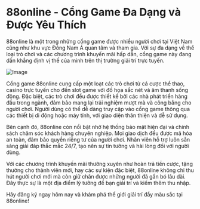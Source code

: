 # 88online - Cổng Game Đa Dạng và Được Yêu Thích

88online là một trong những cổng game được nhiều người chơi tại Việt Nam cũng như khu vực Đông Nam Á quan tâm và tham gia. Với sự đa dạng về thể loại trò chơi và các chương trình khuyến mãi hấp dẫn, cổng game này đang dần khẳng định vị thế của mình trên thị trường giải trí trực tuyến.

![Image](https://github.com/user-attachments/assets/bd51ea9f-0666-407b-a7a7-98ead6de688c)

Cổng game 88online cung cấp một loạt các trò chơi từ cá cược thể thao, casino trực tuyến cho đến slot game với đồ họa sắc nét và âm thanh sống động. Đặc biệt, các trò chơi đều được thiết kế bởi các nhà phát triển hàng đầu trong ngành, đảm bảo mang lại trải nghiệm mượt mà và công bằng cho người chơi. Người dùng có thể dễ dàng truy cập vào cổng game thông qua các thiết bị di động hoặc máy tính, với giao diện thân thiện và dễ sử dụng.

Bên cạnh đó, 88online còn nổi bật nhờ hệ thống bảo mật hiện đại và chính sách chăm sóc khách hàng chuyên nghiệp. Mọi giao dịch đều được mã hóa an toàn, đảm bảo quyền riêng tư của người chơi. Nhân viên hỗ trợ luôn sẵn sàng giải đáp thắc mắc 24/7, tạo nên sự tin tưởng và hài lòng đối với người dùng.

Với các chương trình khuyến mãi thường xuyên như hoàn trả tiền cược, tặng thưởng cho thành viên mới, hay các sự kiện đặc biệt, 88online không chỉ thu hút người chơi mới mà còn giữ chân được những người đã gắn bó lâu dài. Đây thực sự là một địa điểm lý tưởng để bạn giải trí và kiếm thêm thu nhập.

Hãy đăng ký ngay hôm nay và khám phá thế giới giải trí đầy màu sắc tại 88online!